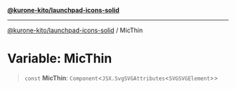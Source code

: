 [**@kurone-kito/launchpad-icons-solid**](../README.md)

***

[@kurone-kito/launchpad-icons-solid](../globals.md) / MicThin

# Variable: MicThin

> `const` **MicThin**: `Component`\<`JSX.SvgSVGAttributes`\<`SVGSVGElement`\>\>
